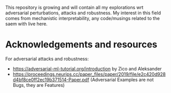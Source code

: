This repository is growing and will contain all my explorations wrt adversarial perturbations, attacks and robustness. My interest in this field comes from mechanistic interpretability, any code/musings related to the saem with live here.

# Acknowledgements and resources
For adversarial attacks and robustness:
- https://adversarial-ml-tutorial.org/introduction by Zico and Aleksander
- https://proceedings.neurips.cc/paper_files/paper/2019/file/e2c420d928d4bf8ce0ff2ec19b371514-Paper.pdf (Adversarial Examples are not Bugs, they are Features)
